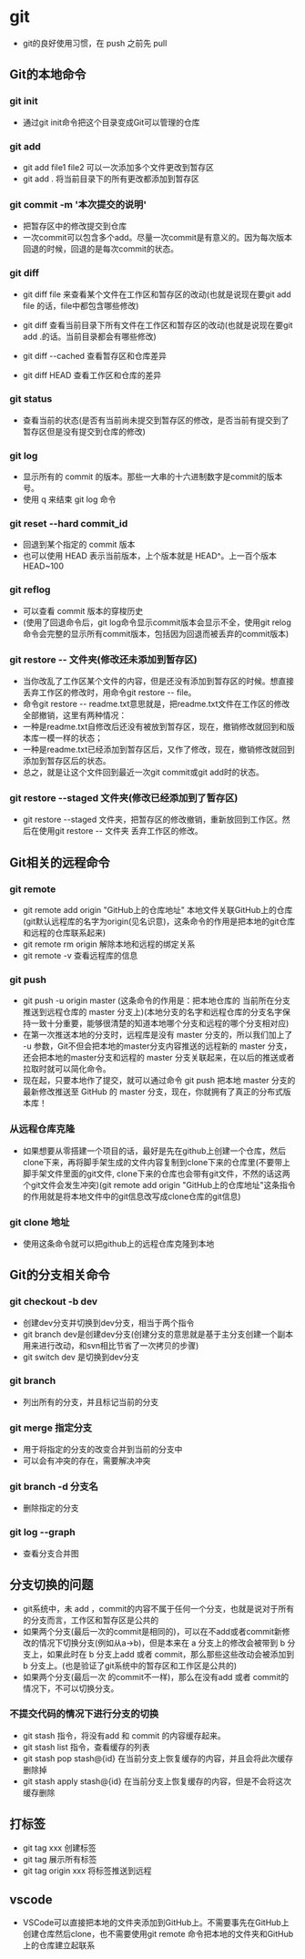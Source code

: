 # git

* git的良好使用习惯，在 push 之前先 pull

## Git的本地命令

### git init

* 通过git init命令把这个目录变成Git可以管理的仓库

### git add

* git add file1 file2  可以一次添加多个文件更改到暂存区
* git add . 将当前目录下的所有更改都添加到暂存区

### git commit -m '本次提交的说明'

* 把暂存区中的修改提交到仓库
* 一次commit可以包含多个add。尽量一次commit是有意义的。因为每次版本回退的时候，回退的是每次commit的状态。

### git diff

* git diff file 来查看某个文件在工作区和暂存区的改动(也就是说现在要git add file 的话，file中都包含哪些修改)
* git diff        查看当前目录下所有文件在工作区和暂存区的改动(也就是说现在要git add .的话。当前目录都会有哪些修改)

* git diff --cached 查看暂存区和仓库差异
* git diff HEAD     查看工作区和仓库的差异

### git status

* 查看当前的状态(是否有当前尚未提交到暂存区的修改，是否当前有提交到了暂存区但是没有提交到仓库的修改)

### git log

* 显示所有的 commit 的版本。那些一大串的十六进制数字是commit的版本号。
* 使用 q 来结束 git log 命令

### git reset --hard  commit_id

* 回退到某个指定的 commit 版本
* 也可以使用 HEAD 表示当前版本，上个版本就是 HEAD^。上一百个版本 HEAD~100

### git reflog

* 可以查看 commit 版本的穿梭历史
* (使用了回退命令后，git log命令显示commit版本会显示不全，使用git relog命令会完整的显示所有commit版本，包括因为回退而被丢弃的commit版本)

### git restore -- 文件夹(修改还未添加到暂存区)

* 当你改乱了工作区某个文件的内容，但是还没有添加到暂存区的时候。想直接丢弃工作区的修改时，用命令git restore -- file。
* 命令git restore -- readme.txt意思就是，把readme.txt文件在工作区的修改全部撤销，这里有两种情况：
* 一种是readme.txt自修改后还没有被放到暂存区，现在，撤销修改就回到和版本库一模一样的状态；
* 一种是readme.txt已经添加到暂存区后，又作了修改，现在，撤销修改就回到添加到暂存区后的状态。
* 总之，就是让这个文件回到最近一次git commit或git add时的状态。

### git restore --staged 文件夹(修改已经添加到了暂存区)

* git restore --staged 文件夹，把暂存区的修改撤销，重新放回到工作区。然后在使用git restore -- 文件夹 丢弃工作区的修改。

## Git相关的远程命令

### git remote

* git remote add origin "GitHub上的仓库地址"   本地文件关联GitHub上的仓库(git默认远程库的名字为origin(见名识意)，这条命令的作用是把本地的git仓库和远程的仓库联系起来)
* git remote rm origin 解除本地和远程的绑定关系
* git remote -v 查看远程库的信息

### git push

* git push -u origin master  (这条命令的作用是：把本地仓库的 当前所在分支 推送到远程仓库的 master 分支上)(本地分支的名字和远程仓库的分支名字保持一致十分重要，能够很清楚的知道本地哪个分支和远程的哪个分支相对应)
* 在第一次推送本地的分支时，远程库是没有 master 分支的，所以我们加上了 -u 参数，Git不但会把本地的master分支内容推送的远程新的 master 分支，还会把本地的master分支和远程的 master 分支关联起来，在以后的推送或者拉取时就可以简化命令。
* 现在起，只要本地作了提交，就可以通过命令  git push  把本地 master 分支的最新修改推送至 GitHub 的 master 分支，现在，你就拥有了真正的分布式版本库！

### 从远程仓库克隆

* 如果想要从零搭建一个项目的话，最好是先在github上创建一个仓库，然后clone下来，再将脚手架生成的文件内容复制到clone下来的仓库里(不要带上脚手架文件里面的git文件, clone下来的仓库也会带有git文件，不然的话这两个git文件会发生冲突)(git remote add origin "GitHub上的仓库地址"这条指令的作用就是将本地文件中的git信息改写成clone仓库的git信息)

### git clone 地址

* 使用这条命令就可以把github上的远程仓库克隆到本地

## Git的分支相关命令

### git checkout -b dev

* 创建dev分支并切换到dev分支，相当于两个指令
* git branch dev是创建dev分支(创建分支的意思就是基于主分支创建一个副本用来进行改动，和svn相比节省了一次拷贝的步骤)
* git switch dev 是切换到dev分支

### git branch

* 列出所有的分支，并且标记当前的分支

### git merge 指定分支

* 用于将指定的分支的改变合并到当前的分支中
* 可以会有冲突的存在，需要解决冲突

### git branch -d 分支名

* 删除指定的分支

### git log --graph

* 查看分支合并图

## 分支切换的问题

* git系统中，未 add ，commit的内容不属于任何一个分支，也就是说对于所有的分支而言，工作区和暂存区是公共的
* 如果两个分支(最后一次的commit是相同的)，可以在不add或者commit新修改的情况下切换分支(例如从a->b)，但是本来在 a 分支上的修改会被带到 b 分支上，如果此时在 b 分支上add 或者 commit，那么那些这些改动会被添加到 b 分支上。(也是验证了git系统中的暂存区和工作区是公共的)
* 如果两个分支(最后一次 的commit不一样)，那么在没有add 或者 commit的情况下，不可以切换分支。

### 不提交代码的情况下进行分支的切换

* git stash 指令，将没有add 和 commit 的内容缓存起来。
* git stash list 指令，查看缓存的列表
* git stash pop stash@{id} 在当前分支上恢复缓存的内容，并且会将此次缓存删除掉
* git stash apply stash@{id} 在当前分支上恢复缓存的内容，但是不会将这次缓存删除

## 打标签

* git tag xxx 创建标签
* git tag 展示所有标签
* git tag origin xxx 将标签推送到远程

## vscode

* VSCode可以直接把本地的文件夹添加到GitHub上。不需要事先在GitHub上创建仓库然后clone，也不需要使用git remote 命令把本地的文件夹和GitHub上的仓库建立起联系
